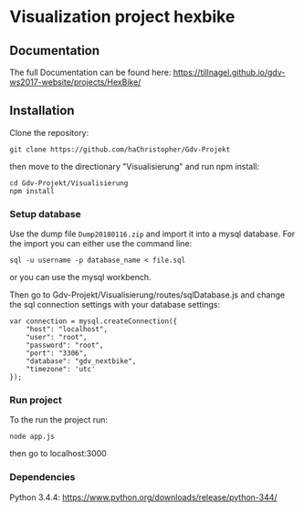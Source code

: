 # Visualization project hexbike



## Documentation
The full Documentation can be found here:
https://tillnagel.github.io/gdv-ws2017-website/projects/HexBike/

## Installation

Clone the repository:

```
git clone https://github.com/haChristopher/Gdv-Projekt
```
then move to the directionary "Visualisierung" and run npm install:

```
cd Gdv-Projekt/Visualisierung
npm install
```

### Setup database 

Use the dump file ```Dump20180116.zip``` and import it into a mysql database.
For the import you can either use the command line:

```
sql -u username -p database_name < file.sql
```

or you can use the mysql workbench.


Then go to Gdv-Projekt/Visualisierung/routes/sqlDatabase.js and change the sql connection settings with your database settings:

```
var connection = mysql.createConnection({
    "host": "localhost",
    "user": "root",
    "password": "root",
    "port": "3306",
    "database": "gdv_nextbike",
    "timezone": 'utc'
});
```

### Run project

To the run the project run:

```
node app.js
```

then go to localhost:3000

### Dependencies


Python 3.4.4: https://www.python.org/downloads/release/python-344/

